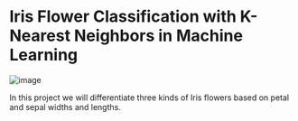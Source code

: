 # Iris Flower Classification with K-Nearest Neighbors in Machine Learning
![image](https://github.com/hason8193/Iris_Flower_Classification/assets/111623729/381f4d8f-f9a4-4abc-bd24-998cf89bc060)


In this project we will differentiate three kinds of Iris flowers based on petal and sepal widths and lengths.
